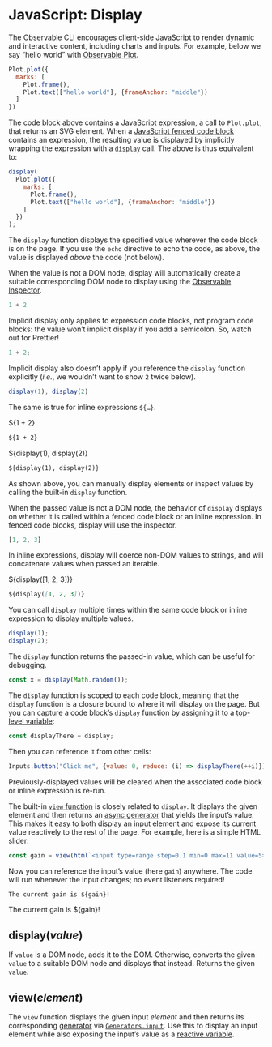 # JavaScript: Display

The Observable CLI encourages client-side JavaScript to render dynamic and interactive content, including charts and inputs. For example, below we say “hello world” with [Observable Plot](../lib/plot).

```js echo
Plot.plot({
  marks: [
    Plot.frame(),
    Plot.text(["hello world"], {frameAnchor: "middle"})
  ]
})
```

The code block above contains a JavaScript expression, a call to `Plot.plot`, that returns an SVG element. When a [JavaScript fenced code block](../javascript) contains an expression, the resulting value is displayed by implicitly wrapping the expression with a [`display`](#display(value)) call. The above is thus equivalent to:

```js echo
display(
  Plot.plot({
    marks: [
      Plot.frame(),
      Plot.text(["hello world"], {frameAnchor: "middle"})
    ]
  })
);
```

The `display` function displays the specified value wherever the code block is on the page. If you use the `echo` directive to echo the code, as above, the value is displayed _above_ the code (not below).

When the value is not a DOM node, display will automatically create a suitable corresponding DOM node to display using the [Observable Inspector](https://github.com/observablehq/inspector).

```js echo
1 + 2
```

Implicit display only applies to expression code blocks, not program code blocks: the value won’t implicit display if you add a semicolon. So, watch out for Prettier!

```js echo
1 + 2;
```

Implicit display also doesn’t apply if you reference the `display` function explicitly (_i.e._, we wouldn’t want to show `2` twice below).

```js echo
display(1), display(2)
```

The same is true for inline expressions `${…}`.

${1 + 2}

```md
${1 + 2}
```

${display(1), display(2)}

```md
${display(1), display(2)}
```

As shown above, you can manually display elements or inspect values by calling the built-in `display` function.

When the passed value is not a DOM node, the behavior of `display` displays on whether it is called within a fenced code block or an inline expression. In fenced code blocks, display will use the inspector.

```js echo
[1, 2, 3]
```

In inline expressions, display will coerce non-DOM values to strings, and will concatenate values when passed an iterable.

${display([1, 2, 3])}

```md
${display([1, 2, 3])}
```

You can call `display` multiple times within the same code block or inline expression to display multiple values.

```js echo
display(1);
display(2);
```

The `display` function returns the passed-in value, which can be useful for debugging.

```js echo
const x = display(Math.random());
```

The `display` function is scoped to each code block, meaning that the `display` function is a closure bound to where it will display on the page. But you can capture a code block’s `display` function by assigning it to a [top-level variable](./reactivity):

```js echo
const displayThere = display;
```

Then you can reference it from other cells:

```js echo
Inputs.button("Click me", {value: 0, reduce: (i) => displayThere(++i)})
```

Previously-displayed values will be cleared when the associated code block or inline expression is re-run.

The built-in [`view` function](#view(element)) is closely related to `display`. It displays the given element and then returns an [async generator](../lib/generators#input(element)) that yields the input’s value. This makes it easy to both display an input element and expose its current value reactively to the rest of the page. For example, here is a simple HTML slider:

```js echo
const gain = view(html`<input type=range step=0.1 min=0 max=11 value=5>`);
```

Now you can reference the input’s value (here `gain`) anywhere. The code will run whenever the input changes; no event listeners required!

```md
The current gain is ${gain}!
```

The current gain is ${gain}!

## display(*value*)

If `value` is a DOM node, adds it to the DOM. Otherwise, converts the given `value` to a suitable DOM node and displays that instead. Returns the given `value`.

## view(*element*)

The `view` function displays the given input *element* and then returns its corresponding [generator](./generators) via [`Generators.input`](../lib/generators#input(element)). Use this to display an input element while also exposing the input’s value as a [reactive variable](./reactivity).
